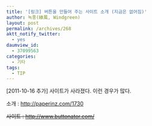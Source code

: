 ```yaml
---
title: '[링크] 버튼을 만들어 주는 사이트 소개 (지금은 없어짐)'
author: 녹풍(綠風, Windgreen)
layout: post
permalink: /archives/268
aktt_notify_twitter:
  - yes
daumview_id:
  - 37099563
categories:
  - 기타
tags:
  - TIP
---
```

[2011-10-16 추가] 사이트가 사라졌다. 이런 경우가 많다.

소개 : <a href="http://paperinz.com/1730" target="_blank">http://paperinz.com/1730</a>

<del>사이트 : http://www.buttonator.com/</del>

&nbsp;